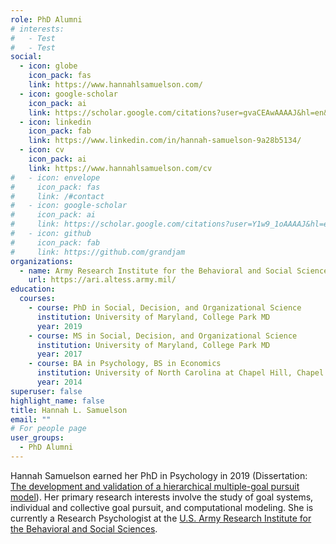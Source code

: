 ```yaml
---
role: PhD Alumni
# interests:
#   - Test
#   - Test
social:
  - icon: globe
    icon_pack: fas
    link: https://www.hannahlsamuelson.com/
  - icon: google-scholar
    icon_pack: ai
    link: https://scholar.google.com/citations?user=gvaCEAwAAAAJ&hl=en&oi=ao
  - icon: linkedin
    icon_pack: fab
    link: https://www.linkedin.com/in/hannah-samuelson-9a28b5134/
  - icon: cv
    icon_pack: ai
    link: https://www.hannahlsamuelson.com/cv
#   - icon: envelope
#     icon_pack: fas
#     link: /#contact
#   - icon: google-scholar
#     icon_pack: ai
#     link: https://scholar.google.com/citations?user=Y1w9_1oAAAAJ&hl=en
#   - icon: github
#     icon_pack: fab
#     link: https://github.com/grandjam 
organizations:
  - name: Army Research Institute for the Behavioral and Social Sciences
    url: https://ari.altess.army.mil/
education:
  courses:
    - course: PhD in Social, Decision, and Organizational Science
      institution: University of Maryland, College Park MD
      year: 2019
    - course: MS in Social, Decision, and Organizational Science
      institution: University of Maryland, College Park MD
      year: 2017
    - course: BA in Psychology, BS in Economics
      institution: University of North Carolina at Chapel Hill, Chapel Hill NC
      year: 2014
superuser: false
highlight_name: false
title: Hannah L. Samuelson
email: ""
# For people page
user_groups: 
  - PhD Alumni
---
```

Hannah Samuelson earned her PhD in Psychology in 2019 (Dissertation: [The development and validation of a hierarchical multiple-goal pursuit model](https://drum.lib.umd.edu/handle/1903/25052)). Her primary research interests involve the study of goal systems, individual and collective goal pursuit, and computational modeling. She is currently a Research Psychologist at the [U.S. Army Research Institute for the Behavioral and Social Sciences](https://ari.altess.army.mil/).